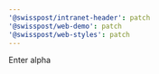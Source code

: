 ```yaml
---
'@swisspost/intranet-header': patch
'@swisspost/web-demo': patch
'@swisspost/web-styles': patch
---
```


Enter alpha
